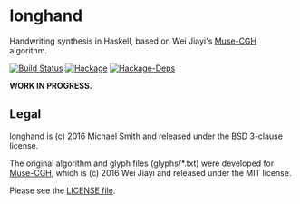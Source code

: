 # longhand

Handwriting synthesis in Haskell, based on Wei Jiayi's
[Muse-CGH](https://github.com/MrVPlussOne/Muse-CGH) algorithm.

[![Build Status](https://img.shields.io/circleci/project/spinda/longhand/master.svg)](https://circleci.com/gh/spinda/longhand)
[![Hackage](https://img.shields.io/hackage/v/longhand.svg)](https://hackage.haskell.org/package/longhand)
[![Hackage-Deps](https://img.shields.io/hackage-deps/v/longhand.svg)](http://packdeps.haskellers.com/feed?needle=longhand)

**WORK IN PROGRESS.**

## Legal

longhand is (c) 2016 Michael Smith and released under the BSD 3-clause license.

The original algorithm and glyph files (glyphs/*.txt) were developed for
[Muse-CGH](https://github.com/MrVPlussOne/Muse-CGH), which is (c) 2016 Wei
Jiayi and released under the MIT license.

Please see the [LICENSE file](/LICENSE).

